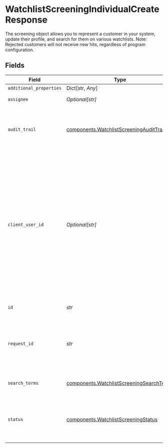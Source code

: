 # WatchlistScreeningIndividualCreateResponse

The screening object allows you to represent a customer in your system, update their profile, and search for them on various watchlists. Note: Rejected customers will not receive new hits, regardless of program configuration.


## Fields

| Field                                                                                                                                                                                                                                                                                                                                                                                  | Type                                                                                                                                                                                                                                                                                                                                                                                   | Required                                                                                                                                                                                                                                                                                                                                                                               | Description                                                                                                                                                                                                                                                                                                                                                                            | Example                                                                                                                                                                                                                                                                                                                                                                                |
| -------------------------------------------------------------------------------------------------------------------------------------------------------------------------------------------------------------------------------------------------------------------------------------------------------------------------------------------------------------------------------------- | -------------------------------------------------------------------------------------------------------------------------------------------------------------------------------------------------------------------------------------------------------------------------------------------------------------------------------------------------------------------------------------- | -------------------------------------------------------------------------------------------------------------------------------------------------------------------------------------------------------------------------------------------------------------------------------------------------------------------------------------------------------------------------------------- | -------------------------------------------------------------------------------------------------------------------------------------------------------------------------------------------------------------------------------------------------------------------------------------------------------------------------------------------------------------------------------------- | -------------------------------------------------------------------------------------------------------------------------------------------------------------------------------------------------------------------------------------------------------------------------------------------------------------------------------------------------------------------------------------- |
| `additional_properties`                                                                                                                                                                                                                                                                                                                                                                | Dict[str, *Any*]                                                                                                                                                                                                                                                                                                                                                                       | :heavy_minus_sign:                                                                                                                                                                                                                                                                                                                                                                     | N/A                                                                                                                                                                                                                                                                                                                                                                                    |                                                                                                                                                                                                                                                                                                                                                                                        |
| `assignee`                                                                                                                                                                                                                                                                                                                                                                             | *Optional[str]*                                                                                                                                                                                                                                                                                                                                                                        | :heavy_check_mark:                                                                                                                                                                                                                                                                                                                                                                     | ID of the associated user.                                                                                                                                                                                                                                                                                                                                                             | 54350110fedcbaf01234ffee                                                                                                                                                                                                                                                                                                                                                               |
| `audit_trail`                                                                                                                                                                                                                                                                                                                                                                          | [components.WatchlistScreeningAuditTrail](../../models/shared/watchlistscreeningaudittrail.md)                                                                                                                                                                                                                                                                                         | :heavy_check_mark:                                                                                                                                                                                                                                                                                                                                                                     | Information about the last change made to the parent object specifying what caused the change as well as when it occurred.                                                                                                                                                                                                                                                             |                                                                                                                                                                                                                                                                                                                                                                                        |
| `client_user_id`                                                                                                                                                                                                                                                                                                                                                                       | *Optional[str]*                                                                                                                                                                                                                                                                                                                                                                        | :heavy_check_mark:                                                                                                                                                                                                                                                                                                                                                                     | A unique ID that identifies the end user in your system. This ID can also be used to associate user-specific data from other Plaid products. Financial Account Matching requires this field and the `/link/token/create` `client_user_id` to be consistent. Personally identifiable information, such as an email address or phone number, should not be used in the `client_user_id`. | your-db-id-3b24110                                                                                                                                                                                                                                                                                                                                                                     |
| `id`                                                                                                                                                                                                                                                                                                                                                                                   | *str*                                                                                                                                                                                                                                                                                                                                                                                  | :heavy_check_mark:                                                                                                                                                                                                                                                                                                                                                                     | ID of the associated screening.                                                                                                                                                                                                                                                                                                                                                        | scr_52xR9LKo77r1Np                                                                                                                                                                                                                                                                                                                                                                     |
| `request_id`                                                                                                                                                                                                                                                                                                                                                                           | *str*                                                                                                                                                                                                                                                                                                                                                                                  | :heavy_check_mark:                                                                                                                                                                                                                                                                                                                                                                     | A unique identifier for the request, which can be used for troubleshooting. This identifier, like all Plaid identifiers, is case sensitive.                                                                                                                                                                                                                                            |                                                                                                                                                                                                                                                                                                                                                                                        |
| `search_terms`                                                                                                                                                                                                                                                                                                                                                                         | [components.WatchlistScreeningSearchTerms](../../models/shared/watchlistscreeningsearchterms.md)                                                                                                                                                                                                                                                                                       | :heavy_check_mark:                                                                                                                                                                                                                                                                                                                                                                     | Search terms for creating an individual watchlist screening                                                                                                                                                                                                                                                                                                                            |                                                                                                                                                                                                                                                                                                                                                                                        |
| `status`                                                                                                                                                                                                                                                                                                                                                                               | [components.WatchlistScreeningStatus](../../models/shared/watchlistscreeningstatus.md)                                                                                                                                                                                                                                                                                                 | :heavy_check_mark:                                                                                                                                                                                                                                                                                                                                                                     | A status enum indicating whether a screening is still pending review, has been rejected, or has been cleared.                                                                                                                                                                                                                                                                          | cleared                                                                                                                                                                                                                                                                                                                                                                                |